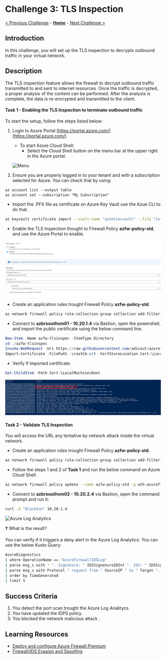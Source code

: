 # Challenge 3: TLS Inspection

[< Previous Challenge](./00-prereqs.md) - **[Home](../README.md)** - [Next Challenge >](./02-acr.md)

## Introduction

In this challenge, you will set up the TLS inspection to decrypts outbound traffic in your virtual network.

## Description

The TLS inspection feature allows the firewall to decrypt outbound traffic transmitted to and sent to internet resources. Once the traffic is decrypted, a proper analysis of the content can be performed. After the analysis is complete, the data is re-encrypted and transmitted to the client.

#### Task 1 - Enabling the TLS Inspection to terminate outbound traffic

To start the setup, follow the steps listed below:

1. Login to Azure Portal [https://portal.azure.com/](https://portal.azure.com/)
    - To start Azure Cloud Shell:
        - Select the Cloud Shell button on the menu bar at the upper right in the Azure portal. 

    ![Menu](images/hdi-cloud-shell-menu.png)

2. Ensure you are properly logged in to your tenant and with a subscription selected for Azure. You can check that by using:

```azure cli
az account list --output table
az account set --subscription "My Subscription"
```

- Import the .PFX file as certificate on Azure Key Vault use the Azue CLI to do that. 

```bash
az keyvault certificate import --vault-name "aznetsecvault" --file "interCA.pfx" --name "AzFW-CA"
```

- Enable the TLS Inspection thought to Firewall Policy  **azfw-policy-std**, and use the Azure Portal to enable.

![Azure Log Analytics](images/tls-inspec.png)


- Create an application rules trought Firewall Policy  **azfw-policy-std**.

```bash
az network firewall policy rule-collection-group collection add-filter-collection -g wth-azurefirewall-rg --policy-name azfw-policy-std --rule-collection-group-name DefaultApplicationRuleCollectionGroup --name rule-allow-site-threat-intell --action Allow --rule-name allow-site-threat-intell --rule-type ApplicationRule --source-addresses "10.20.1.4" --protocols Http=80 --target-fqdns testmaliciousdomain.eastus.cloudapp.azure.com --collection-priority 11100
```

- Connect to **azbrsouthvm01 - 10.20.1.4** via Bastion, open the powershell, and import the public certificate using the below command line.

```powershell
New-Item -Name azfw-tlsinspec -ItemType Directory
cd ./azfw-tlsinspec
Invoke-WebRequest -Uri https://raw.githubusercontent.com/adicout/azurefirewall-microhack/main/Student/Resources/certificates/rootCA.crt -OutFile rootCA.crt
Import-Certificate -FilePath .\rootCA.crt -CertStoreLocation Cert:\LocalMachine\Root\
```

- Verify if imported certificate.

```powershell
Get-ChildItem -Path Cert:\LocalMachine\Root
```

![Import Certificate](images/import-cert.png)

#### Task 2 - Validate TLS Inspection

You will access the URL  any tentative by network attack inside the virtual network.

- Create an application rules trought Firewall Policy  **azfw-policy-std**.

```bash
az network firewall policy rule-collection-group collection add-filter-collection -g wth-azurefirewall-rg --policy-name azfw-policy-std --rule-collection-group-name DefaultApplicationRuleCollectionGroup --name rule-allow-site-threat-intell --action Allow --rule-name allow-site-threat-intell --rule-type ApplicationRule --source-addresses "10.20.1.4" --protocols Http=80 --target-fqdns testmaliciousdomain.eastus.cloudapp.azure.com --collection-priority 11100
```

- Follow the steps 1 and 2 of **Task 1** and run the below command on Azure Cloud Shell.

```bash
az network firewall policy update --name azfw-policy-std -g wth-azurefirewall-rg --idps-mode Deny --sku Premium
```

- Connect to **azbrsouthvm02 - 10.20.2.4** via Bastion, open the command prompt and run it:

```bash
curl -A "BlackSun" 10.20.1.4
```

![Azure Log Analytics](images/block_blacksun.PNG)

:question: What is the result?

You can verify if it triggers a deny alert in the Azure Log Analytics. You can use the below Kusto Query:

```bash
AzureDiagnostics
| where OperationName == "AzureFirewallIDSLog"
| parse msg_s with * ". Signature: " IDSSignatureIDInt ". IDS: " IDSSignatureDescription ". Priority: " IDSPriorityInt ". Classification: " IDSClassification
| parse msg_s with Protocol " request from " SourceIP " to " Target ". Action: " Action
| order by TimeGenerated
| limit 5
```

## Success Criteria

1. You detect the port scan trought the Azure Log Analitycs.
2. You have updated the IDPS policy.
3. You blocked the network malicious attack .


## Learning Resources

- [Deploy and configure Azure Firewall Premium](https://docs.microsoft.com/en-us/azure/firewall/premium-deploy)</br>
- [Firewall/IDS Evasion and Spoofing](https://nmap.org/book/man-bypass-firewalls-ids.html)

